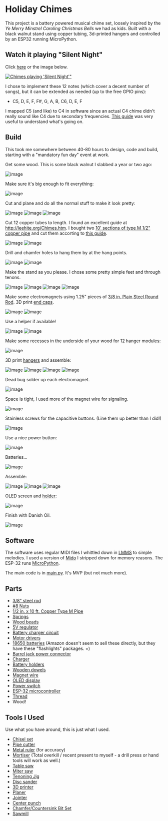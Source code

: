 Holiday Chimes
==============

This project is a battery powered musical chime set, loosely inspired by the 
*Ye Merry Minstrel Caroling Christmas Bells*
we had as kids.  Built with a black walnut stand using copper tubing, 3d-printed hangers and controlled by an ESP32 running MicroPython.

Watch it playing "Silent Night" 
-------------------------------

Click [here](https://youtu.be/6GucSdeh5fI) or the image below.

[![Chimes playing 'Silent Night'"](http://img.youtube.com/vi/6GucSdeh5fI/0.jpg)](https://youtu.be/6GucSdeh5fI "Playing 'Silent Night'")

I chose to implement these 12 notes (which cover a decent number of songs), but it can be extended as needed (up to the free GPIO pins):

- C5, D, E, F, F#, G, A, B, C6, D, E, F

I mapped C5 (and like) to C4 in software since an actual C4 chime didn't really sound like C4 due to secondary frequencies.  [This guide](http://leehite.org/Chimes.htm#Note%20Selection) was very useful to understand what's going on.


Build
-----
This took me somewhere between 40-80 hours to design, code and build, starting with a "mandatory fun day" event at work.

Get some wood.  This is some black walnut I slabbed a year or two ago:

![image](https://user-images.githubusercontent.com/2049665/102702249-96ff6b00-4215-11eb-849c-a9716fe64e0c.png)

Make sure it's big enough to fit everything:

![image](https://user-images.githubusercontent.com/2049665/102702250-a2eb2d00-4215-11eb-9040-bb3f6c20401c.png)

Cut and plane and do all the normal stuff to make it look pretty:

![image](https://user-images.githubusercontent.com/2049665/102702256-c2825580-4215-11eb-8120-5dce243a681c.png)
![image](https://user-images.githubusercontent.com/2049665/102702261-cd3cea80-4215-11eb-9d49-f5bffe7f8cb9.png)
![image](https://user-images.githubusercontent.com/2049665/102702264-d6c65280-4215-11eb-908a-e0dd0e920c2f.png)

Cut 12 copper tubes to length.  I found an excellent guide at http://leehite.org/Chimes.htm.  I bought two 
[10' sections of type M 1/2" copper pipe](https://www.homedepot.com/p/Cerro-1-2-in-x-10-ft-Copper-Type-M-Hard-Temper-Straight-Pipe-1-2-M-10/100354198)
and cut them accorting to [this guide](https://github.com/keredson/chimes/blob/main/Family%20Copper%20Type%20M%20Red.pdf).

![image](https://user-images.githubusercontent.com/2049665/102702271-e34aab00-4215-11eb-9d40-00a2437a84ce.png)
![image](https://user-images.githubusercontent.com/2049665/102702273-ecd41300-4215-11eb-8255-d61dbe1a16a2.png)

Drill and chamfer holes to hang them by at the hang points. 

![image](https://user-images.githubusercontent.com/2049665/102702281-fb222f00-4215-11eb-945c-c75a601db80f.png)
![image](https://user-images.githubusercontent.com/2049665/102702283-04ab9700-4216-11eb-9c3a-2b977c92734c.png)

Make the stand as you please.  I chose some pretty simple feet and through tenons.  

![image](https://user-images.githubusercontent.com/2049665/102702285-0f662c00-4216-11eb-8685-34240e227f43.png)
![image](https://user-images.githubusercontent.com/2049665/102702291-1a20c100-4216-11eb-9706-3aa75b4c06bd.png)
![image](https://user-images.githubusercontent.com/2049665/102702296-24db5600-4216-11eb-8f52-7c8bdf99a038.png)
![image](https://user-images.githubusercontent.com/2049665/102702298-2dcc2780-4216-11eb-87cd-e25b7ad3813a.png)

Make some electromagnets using 1.25" pieces of [3/8 in. Plain Steel Round Rod](https://www.homedepot.com/p/3-8-in-x-48-in-Plain-Steel-Round-Rod-801597/204273966).  3D print [end caps](https://github.com/keredson/chimes/blob/main/em_end.scad).

![image](https://user-images.githubusercontent.com/2049665/102702306-3ae91680-4216-11eb-9b23-7a1c36903ef4.png)
![image](https://user-images.githubusercontent.com/2049665/102702315-463c4200-4216-11eb-88c3-10a62acd6512.png)

Use a helper if available!

![image](https://user-images.githubusercontent.com/2049665/102700994-5567c380-4207-11eb-8e13-0ee3ea44d71e.png)
![image](https://user-images.githubusercontent.com/2049665/102702318-505e4080-4216-11eb-894d-95c9a2d9caae.png)

Make some recesses in the underside of your wood for 12 hanger modules:

![image](https://user-images.githubusercontent.com/2049665/102702324-59e7a880-4216-11eb-8714-84de8dd71748.png)

3D print [hangers](https://github.com/keredson/chimes/blob/main/striker_hanger.scad) and assemble:

![image](https://user-images.githubusercontent.com/2049665/102702326-623fe380-4216-11eb-99d8-1a630ce088e5.png)
![image](https://user-images.githubusercontent.com/2049665/102702328-6bc94b80-4216-11eb-818b-56ed46fceff5.png)
![image](https://user-images.githubusercontent.com/2049665/102702340-87345680-4216-11eb-9f3a-ff1f14fe876c.png)
![image](https://user-images.githubusercontent.com/2049665/102702350-97e4cc80-4216-11eb-9469-be85dcb31acf.png)

Dead bug solder up each electromagnet.

![image](https://user-images.githubusercontent.com/2049665/102702356-a16e3480-4216-11eb-90a5-15460b81e54b.png)

Space is tight, I used more of the magnet wire for signaling.

![image](https://user-images.githubusercontent.com/2049665/102702359-aaf79c80-4216-11eb-80d2-cf54ebd11f90.png)

Stainless screws for the capacitive buttons.  (Line them up better than I did!)

![image](https://user-images.githubusercontent.com/2049665/102702362-b3e86e00-4216-11eb-8903-960e62b0df63.png)

Use a nice power button:

![image](https://user-images.githubusercontent.com/2049665/102702368-bea30300-4216-11eb-8b7f-3339952a6eb4.png)

Batteries...

![image](https://user-images.githubusercontent.com/2049665/102701267-21da6880-420a-11eb-8d11-eb0b757a56b9.png)

Assemble:

![image](https://user-images.githubusercontent.com/2049665/102702371-ca8ec500-4216-11eb-8448-fd507ae952f6.png)
![image](https://user-images.githubusercontent.com/2049665/102702377-d37f9680-4216-11eb-9fe2-da9f9a839ddd.png)
![image](https://user-images.githubusercontent.com/2049665/102702380-dbd7d180-4216-11eb-8e5e-46ed8a79a9d6.png)

OLED screen and [holder](https://github.com/keredson/chimes/blob/main/screen.scad):

![image](https://user-images.githubusercontent.com/2049665/102702385-e98d5700-4216-11eb-8b67-769d342b1fc0.png)

Finish with Danish Oil.

![image](https://user-images.githubusercontent.com/2049665/102702387-f0b46500-4216-11eb-80f0-575639b15f3c.png)

Software
--------

The software uses regular MIDI files I whittled down in [LMMS](https://lmms.io/) to simple melodies.  I used a version of [Mido](https://github.com/mido/mido) I stripped down for memory reasons.  The ESP-32 runs [MicroPython](https://micropython.org/).

The main code is in [main.py](https://github.com/keredson/chimes/blob/main/main.py).  It's MVP (but not much more).

Parts
-----
- [3/8" steel rod](https://www.homedepot.com/p/3-8-in-x-48-in-Plain-Steel-Round-Rod-801597/204273966)
- [#8 Nuts](https://www.homedepot.com/p/Everbilt-8-32-Zinc-Plated-Machine-Screw-Nut-100-Pack-800252/204273373)
- [1/2 in. x 10 ft. Copper Type M Pipe](https://www.homedepot.com/p/Cerro-1-2-in-x-10-ft-Copper-Type-M-Hard-Temper-Straight-Pipe-1-2-M-10/100354198)
- [Springs](https://amzn.to/3h4naSZ)
- [Wood beads](https://amzn.to/3h4RPQa)
- [5V regulator](https://amzn.to/37yTkTy)
- [Battery charger circuit](https://amzn.to/38i1DCt)
- [Motor drivers](https://amzn.to/2KKibus)
- [18650 batteries](https://amzn.to/3hba7iQ) (Amazon doesn't seem to sell these directly, but they have these "flashlights" packages. =)
- [Barrel jack power connector](https://amzn.to/3mAEZdm)
- [Charger](https://amzn.to/3r7OgNP)
- [Battery holders](https://amzn.to/37zQsGc)
- [Wooden dowels](https://amzn.to/2Kooy79)
- [Magnet wire](https://amzn.to/34u02sd)
- [OLED display](https://amzn.to/3rbWZP1)
- [Power switch](https://amzn.to/34rKfKe)
- [ESP-32 microcontroller](https://amzn.to/3mCeJzv)
- [Thread](https://amzn.to/3h3diJ4)
- Wood!

Tools I Used
------------
Use what you have around, this is just what I used.

- [Chisel set](https://amzn.to/3r7Otk5)
- [Pipe cutter](https://www.homedepot.com/p/Husky-5-8-in-Junior-Tube-Cutter-80-511-111/304384093)
- [Metal ruler](https://www.homedepot.com/p/Empire-36-in-Aluminum-Straight-Edge-Ruler-403/100185157) (for accuracy)
- [Mortiser](https://amzn.to/3pbRD4e) (Total overkill / recent present to myself - a drill press or hand tools will work as well.)
- [Table saw](https://www.homedepot.com/p/RIDGID-13-Amp-10-in-Professional-Cast-Iron-Table-Saw-R4520/309412843)
- [Miter saw](https://www.homedepot.com/p/RIDGID-15-Amp-Corded-12-in-Dual-Bevel-Sliding-Miter-Saw-with-70-Deg-Miter-Capacity-and-LED-Cut-Line-Indicator-R4222/306939244)
- [Tenoning Jig](https://www.grizzly.com/products/grizzly-tenoning-jig/h7583)
- [Disc sander](https://www.harborfreight.com/12-inch-direct-drive-bench-top-disc-sander-43468.html)
- [3D printer](https://amzn.to/37xKRjq)
- [Planer](https://amzn.to/3h0KYr0)
- [Jointer](https://www.homedepot.com/p/RIDGID-6-Amp-Corded-6-1-8-in-Jointer-Planer-JP0610/202269174)
- [Center punch](https://amzn.to/2LRZKou)
- [Chamfer/Countersink Bit Set](https://amzn.to/3h1kUvV)
- [Sawmill](https://www.harborfreight.com/saw-mill-with-301cc-gas-engine-62366.html)


